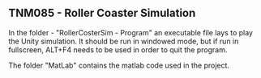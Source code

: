 ## TNM085 - Roller Coaster Simulation
In the folder - "RollerCosterSim - Program" an executable file lays to play the Unity simulation. 
It should be run in windowed mode, but if run in fullscreen, ALT+F4 needs to be used in order to quit the program.


The folder "MatLab" contains the matlab code used in the project.





